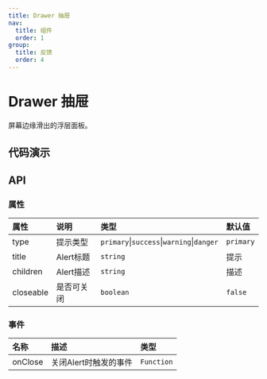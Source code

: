 ```yaml
---
title: Drawer 抽屉
nav:
  title: 组件
  order: 1
group:
  title: 反馈
  order: 4
---
```


# Drawer 抽屉

屏幕边缘滑出的浮层面板。

## 代码演示

<code src="./demo/basic.tsx"></code>

<code src="./demo/position.tsx"></code>

<code src="./demo/currentDOM.tsx"></code>

## API

### 属性

| 属性 | 说明 | 类型 | 默认值 |
| :-- | :-- | :-- | :-- |
| type | 提示类型 | `primary`\|`success`\|`warning`\|`danger`|`primary`|
| title | Alert标题 | `string` | 提示 |
| children | Alert描述 | `string` | 描述 |
| closeable | 是否可关闭 | `boolean` | `false` |

### 事件

| 名称 | 描述 | 类型 |
| :-- | :-- | :-- |
| onClose | 关闭Alert时触发的事件 | `Function` | (event:MouseEvent) => void |
